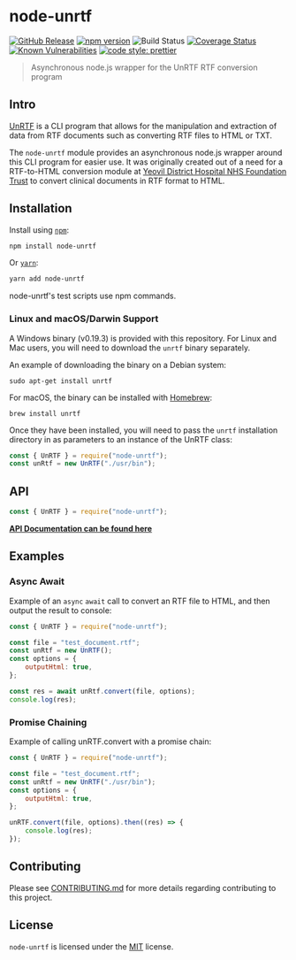 # node-unrtf

[![GitHub Release](https://img.shields.io/github/release/Fdawgs/node-unrtf.svg)](https://github.com/Fdawgs/node-unrtf/releases/latest/)
[![npm version](https://img.shields.io/npm/v/node-unrtf)](https://www.npmjs.com/package/node-unrtf)
![Build Status](https://github.com/Fdawgs/node-unrtf/workflows/CI/badge.svg?branch=master)
[![Coverage Status](https://coveralls.io/repos/github/Fdawgs/node-unrtf/badge.svg?branch=master)](https://coveralls.io/github/Fdawgs/node-unrtf?branch=master)
[![Known Vulnerabilities](https://snyk.io/test/github/Fdawgs/node-unrtf/badge.svg)](https://snyk.io/test/github/Fdawgs/node-unrtf)
[![code style: prettier](https://img.shields.io/badge/code_style-prettier-ff69b4.svg?style=flat)](https://github.com/prettier/prettier)

> Asynchronous node.js wrapper for the UnRTF RTF conversion program

## Intro

[UnRTF](https://www.gnu.org/software/unrtf/) is a CLI program that allows for the manipulation and extraction of data from RTF documents such as converting RTF files to HTML or TXT.

The `node-unrtf` module provides an asynchronous node.js wrapper around this CLI program for easier use.
It was originally created out of a need for a RTF-to-HTML conversion module at [Yeovil District Hospital NHS Foundation Trust](https://yeovilhospital.co.uk/) to convert clinical documents in RTF format to HTML.

## Installation

Install using [`npm`](https://www.npmjs.com/package/node-unrtf):

```bash
npm install node-unrtf
```

Or [`yarn`](https://yarnpkg.com/en/package/node-unrtf):

```bash
yarn add node-unrtf
```

node-unrtf's test scripts use npm commands.

### Linux and macOS/Darwin Support

A Windows binary (v0.19.3) is provided with this repository.
For Linux and Mac users, you will need to download the `unrtf` binary separately.

An example of downloading the binary on a Debian system:

```
sudo apt-get install unrtf
```

For macOS, the binary can be installed with [Homebrew](https://brew.sh/):

```
brew install unrtf
```

Once they have been installed, you will need to pass the `unrtf` installation directory in as parameters to an instance of the UnRTF class:

```js
const { UnRTF } = require("node-unrtf");
const unRtf = new UnRTF("./usr/bin");
```

## API

```js
const { UnRTF } = require("node-unrtf");
```

[**API Documentation can be found here**](https://github.com/Fdawgs/node-unrtf/blob/master/API.md)

## Examples

### Async Await

Example of an `async` `await` call to convert an RTF file to HTML, and then output the result to console:

```js
const { UnRTF } = require("node-unrtf");

const file = "test_document.rtf";
const unRtf = new UnRTF();
const options = {
	outputHtml: true,
};

const res = await unRtf.convert(file, options);
console.log(res);
```

### Promise Chaining

Example of calling unRTF.convert with a promise chain:

```js
const { UnRTF } = require("node-unrtf");

const file = "test_document.rtf";
const unRtf = new UnRTF("./usr/bin");
const options = {
	outputHtml: true,
};

unRTF.convert(file, options).then((res) => {
	console.log(res);
});
```

## Contributing

Please see [CONTRIBUTING.md](https://github.com/Fdawgs/node-unrtf/blob/master/CONTRIBUTING.md) for more details regarding contributing to this project.

## License

`node-unrtf` is licensed under the [MIT](https://github.com/Fdawgs/node-unrtf/blob/master/LICENSE) license.
